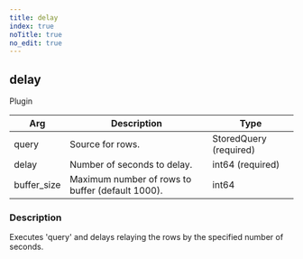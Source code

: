 ```yaml
---
title: delay
index: true
noTitle: true
no_edit: true
---
```




<div class="vql_item"></div>


## delay
<span class='vql_type pull-right page-header'>Plugin</span>



<div class="vqlargs"></div>

Arg | Description | Type
----|-------------|-----
query|Source for rows.|StoredQuery (required)
delay|Number of seconds to delay.|int64 (required)
buffer_size|Maximum number of rows to buffer (default 1000).|int64

### Description

Executes 'query' and delays relaying the rows by the specified number of seconds.

